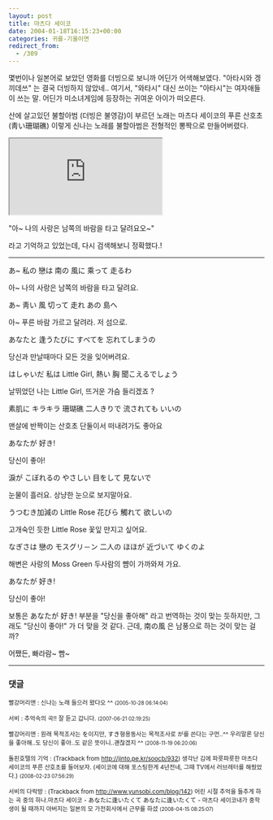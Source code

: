 ```yaml
---
layout: post
title: 마츠다 세이코
date: 2004-01-18T16:15:23+00:00
categories: 귀를-기울이면
redirect_from:
  - /309
---
```


몇번이나 일본어로 보았던 영화를 더빙으로 보니까 어딘가 어색해보였다. "아타시와 겡끼데쓰" 는 결국 더빙하지 않았네.. 여기서, "와타시" 대신 쓰이는 "아타시"는 여자애들이 쓰는 말. 어딘가 미소녀게임에 등장하는 귀여운 아이가 떠오른다.

산에 살고있던 불할아범 (더빙은 불영감)이 부르던 노래는 마츠다 세이코의 푸른 산호초(靑い珊瑚礁) 이렇게 신나는 노래를 불할아범은 전형적인 뽕짝으로 만들어버렸다.

<iframe src="https://www.youtube.com/embed/kA9vtUyiTsU" frame allowfullscreen></iframe>

"아~ 나의 사랑은 남쪽의 바람을 타고 달려요오~"

라고 기억하고 있었는데, 다시 검색해보니 정확했다.!

<hr />

> 

あ~ 私の 戀は 南の 風に 乘って 走るわ

아~ 나의 사랑은 남쪽의 바람을 타고 달려요.

あ~ 靑い 風 切って 走れ あの 島へ

아~ 푸른 바람 가르고 달려라. 저 섬으로.

あなたと 逢うたびに すべてを 忘れてしまうの

당신과 만날때마다 모든 것을 잊어버려요.

はしゃいだ 私は Little Girl, 熱い 胸 聞こえるでしょう

날뛰었던 나는 Little Girl, 뜨거운 가슴 들리겠죠 ?

素肌に キラキラ 珊瑚礁 二人きりで 流されても いいの

맨살에 반짝이는 산호초 단둘이서 떠내려가도 좋아요

あなたが 好き!

당신이 좋아!

淚が こぼれるの やさしい 目をして 見ないで

눈물이 흘러요. 상냥한 눈으로 보지말아요.

うつむき加減の Little Rose 花びら 觸れて 欲しいの

고개숙인 듯한 Little Rose 꽃잎 만지고 싶어요.

なぎさは 戀の モスグリ－ン 二人の ほほが 近づいて ゆくのよ

해변은 사랑의 Moss Green 두사람의 뺨이 가까와져 가요.

あなたが 好き!

당신이 좋아!

보통은 あなたが 好き! 부분을 "당신을 좋아해" 라고 번역하는 것이 맞는 듯하지만, 그래도 "당신이 좋아!" 가 더 맞을 것 같다. 근데, 南の風 은 남풍으로 하는 것이 맞는 걸까?

어쨌든, 빠라람~ 빰~

* * *

### 댓글



<!--- cmt:643 --->
<!--- mail: --->
<!--- parent:0 --->

<small class=comment>빨강머리앤 : 신나는 노래 들으러 왔다오 ^^ <small>(2005-10-28 06:14:04)</small></small>


<!--- cmt:644 --->
<!--- mail: --->
<!--- parent:0 --->

<small class=comment>서비 : 추억속의 곡!! 잘 듣고 갑니다. <small>(2007-06-21 02:19:25)</small></small>


<!--- cmt:645 --->
<!--- mail: --->
<!--- parent:0 --->

<small class=comment>빨강머리앤 : 원래 목적조사는 を이지만, すき형용동사는 목적조사로 が를 쓴다는 구먼..^^ 우리말론 당신을 좋아해..도 당신이 좋아..도 같은 뜻이니..괜찮겠지 ^^ <small>(2008-11-19 06:20:06)</small></small>


<!--- cmt:646 --->
<!--- mail: --->
<!--- parent:0 --->

<small class=comment>돌핀호텔의 기억 : <!-- ping:646 ---> (Trackback from <a href='http://jinto.pe.kr/soocb/932'>http://jinto.pe.kr/soocb/932</a>) 생각난 김에 파릇파릇한 마츠다 세이코의 푸른 산호초를 들어보자. (세이코에 대해 포스팅한게 4년전네, 그때 TV에서 러브레터를 해줬었다.) <small>(2008-02-23 07:56:29)</small></small>


<!--- cmt:647 --->
<!--- mail: --->
<!--- parent:0 --->

<small class=comment>서비의 다락방 : <!-- ping:647 ---> (Trackback from <a href='http://www.yunsobi.com/blog/142'>http://www.yunsobi.com/blog/142</a>) 어린 시절 추억을 들추게 하는 곡 중의 하나.마츠다 세이코 - あなたに逢いたくて あなたに逢いたくて - 마츠다 세이코내가 중학생이 될 때까지 아버지는 일본의 모 가전회사에서 근무를 하셨 <small>(2008-04-15 08:25:07)</small></small>

